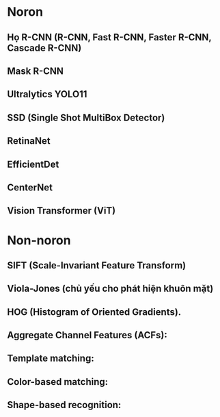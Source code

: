 # Noron 
## Họ R-CNN (R-CNN, Fast R-CNN, Faster R-CNN, Cascade R-CNN)
## Mask R-CNN
## Ultralytics YOLO11
## SSD (Single Shot MultiBox Detector)
## RetinaNet
## EfficientDet
## CenterNet
## Vision Transformer (ViT)

# Non-noron
## SIFT (Scale-Invariant Feature Transform)
## Viola-Jones (chủ yếu cho phát hiện khuôn mặt)
## HOG (Histogram of Oriented Gradients).
## Aggregate Channel Features (ACFs): 
## Template matching: 
## Color-based matching: 
## Shape-based recognition:
